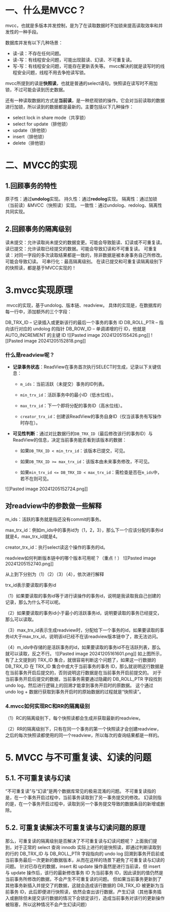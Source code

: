 # 一、什么是MVCC？
mvcc，也就是多版本并发控制，是为了在读取数据时不加锁来提高读取效率和并发性的一种手段。

数据库并发有以下几种场景：

- 读-读：不存在任何问题。
- 读-写：有线程安全问题，可能出现脏读、幻读、不可重复读。
- 写-写：有线程安全问题，可能存在更新丢失等。
mvcc解决的就是读写时的线程安全问题，线程不用去争抢读写锁。

mvcc所提到的读是**快照读**，也就是普通的select语句。快照读在读写时不用加锁，不过可能会读到历史数据。

还有一种读取数据的方式是**当前读**，是一种悲观锁的操作。它会对当前读取的数据进行加锁，所以读到的数据都是最新的。主要包括以下几种操作：

- select lock in share mode（共享锁）
- select for update（排他锁）
- update（排他锁）
- insert（排他锁）
- delete（排他锁）
# 二、MVCC的实现
## 1.回顾事务的特性

原子性：通过**undolog**实现。
持久性：通过**redolog**实现。
隔离性：通过加锁（当前读）&MVCC（快照读）实现。
一致性：通过undolog、redolog、隔离性共同实现。
## 2.回顾事务的隔离级别

读未提交：允许读取尚未提交的数据变更。可能会导致脏读、幻读或不可重复读。
读已提交：允许读取已经提交的数据。可能会导致幻读和不可重复读。
可重复读：对同一字段的多次读取结果都是一致的，除非数据是被本身事务自己所修改。可能会导致幻读。
可串行化：最高隔离级别。
在读已提交和可重复读隔离级别下的快照读，都是基于MVCC实现的！

# 3.mvcc实现原理
​ mvcc的实现，基于undolog、版本链、readview。
具体的实现是，在数据库的每一行中，添加额外的三个字段：

DB_TRX_ID – 记录插入或更新该行的最后一个事务的事务 ID
DB_ROLL_PTR – 指向该行对应的 undolog 的指针
DB_ROW_ID – 单调递增的行 ID，他就是 AUTO_INCREMENT 的主键 ID
![[Pasted image 20241205155426.png]]
![[Pasted image 20241205152818.png]]


### 什么是readview呢？

- **记录事务状态**：ReadView在事务首次执行SELECT时生成，记录以下关键信息：
    
    - `m_ids`：当前活跃（未提交）事务的ID列表。
        
    - `min_trx_id`：活跃事务中的最小ID（低水位线）。
        
    - `max_trx_id`：下一个即将分配的事务ID（高水位线）。
        
    - `creator_trx_id`：创建该ReadView的事务自身ID（仅当该事务有写操作时存在）。
        
- **可见性判断**：通过对比数据行的`DB_TRX_ID`（最后修改该行的事务ID）与ReadView的信息，决定当前事务能否看到该版本的数据：
    
    - 如果`DB_TRX_ID < min_trx_id`：该版本已提交，可见。
        
    - 如果`DB_TRX_ID >= max_trx_id`：该版本由未来事务修改，不可见。
        
    - 如果`min_trx_id <= DB_TRX_ID < max_trx_id`：需检查是否在`m_ids`中，若不在则可见。

![[Pasted image 20241205152724.png]]

## 对readview中的参数做一些解释

m_ids：活跃的事务就是指还没有commit的事务。

max_trx_id：例如m_ids中的事务id为（1，2，3），那么下一个应该分配的事务id就是4，max_trx_id就是4。

creator_trx_id：执行select读这个操作的事务的id。

readview如何判断版本链中的哪个版本可用呢？（重点！）
![[Pasted image 20241205152740.png]]


从上到下分别为（1）（2）（3）（4），依次进行解释

trx_id表示要读取的事务id

（1）如果要读取的事务id等于进行读操作的事务id，说明是我读取我自己创建的记录，那么为什么不可以呢。

（2）如果要读取的事务id小于最小的活跃事务id，说明要读取的事务已经提交，那么可以读取。

（3）max_trx_id表示生成readview时，分配给下一个事务的id，如果要读取的事务id大于max_trx_id，说明该id已经不在该readview版本链中了，故无法访问。

（4）m_ids中存储的是活跃事务的id，如果要读取的事务id不在活跃列表，那么就可以读取，反之不行。
![[Pasted image 20241205161601.png]]
如上图所示，有了上文提到的 TRX_ID 集合，就很容易判断这个问题了，如果这一行数据的 DB_TRX_ID 在 TRX_ID 集合中或大于当前事务的事务 ID，那么就说明这行数据是在当前事务开启后提交的，否则说明这行数据是在当前事务开启前提交的。
对于当前事务开启后提交的数据，当前事务需要通过隐藏的 DB_ROLL_PTR 字段找到 undo log，然后进行逻辑上的回溯才能拿到事务开启时的原数据。
这个通过 undo log + 数据行获取到事务开启时的原始数据的过程就是“快照读”。

### 4.mvcc如何实现RC和RR的隔离级别
（1）RC的隔离级别下，每个快照读都会生成并获取最新的readview。

（2）RR的隔离级别下，只有在同一个事务的第一个快照读才会创建readview，之后的每次快照读都使用的同一个readview，所以每次的查询结果都是一样的。
# 5. MVCC 与不可重复读、幻读的问题
## 5.1. 不可重复读与幻读
“不可重复读”与“幻读”是两个数据库常见的极易混淆的问题。
不可重复读指的是，在一个事务开启过程中，当前事务读取到了另一事务提交的修改。
幻读则指的是，在一个事务开启过程中，读取到另一个事务提交导致的数据条目的新增或删除。

## 5.2. 可重复读解决不可重复读与幻读问题的原理
那么，可重复读的隔离级别是否解决了不可重复读与幻读问题呢？
上面我们提到，对于正常的 select 查询 innodb 实际上进行的是快照读，即通过判断读取到的行的 DB_TRX_ID 与 DB_ROLL_PTR 字段指向的 undo log 回溯到事务开启前或当前事务最后一次更新的数据版本，从而在这样的场景下避免了可重复读与幻读的问题。
针对已存在的数据，insert 和 update 操作虽然是进行当前读，但 insert 与 update 操作后，该行的最新修改事务 ID 为当前事务 ID，因此读到的值仍然是当前事务所修改的数据，不会产生不可重复读的问题。
但如果当前事务更新到了其他事务新插入并提交了的数据，这就会造成该行数据的 DB_TRX_ID 被更新为当前事务 ID，此后即便进行快照读，依然会查出该行数据，产生幻读（其他事务插入或删除但未提交该行数据的情况下会锁定该行，造成当前事务对该行的更新操作被阻塞，所以这种情况不会产生幻读问题）
